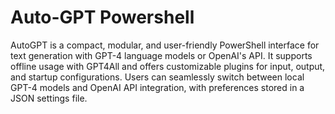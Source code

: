 # Auto-GPT Powershell
 AutoGPT is a compact, modular, and user-friendly PowerShell interface for text generation with GPT-4 language models or OpenAI's API. It supports offline usage with GPT4All and offers customizable plugins for input, output, and startup configurations. Users can seamlessly switch between local GPT-4 models and OpenAI API integration, with preferences stored in a JSON settings file.
